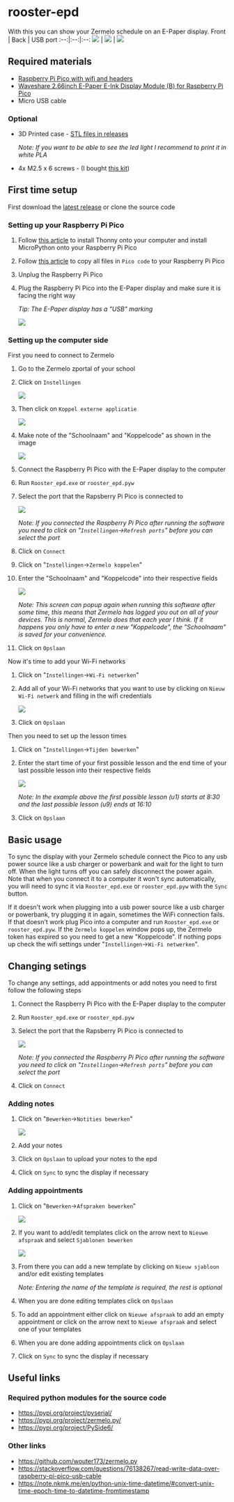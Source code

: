 # rooster-epd
With this you can show your Zermelo schedule on an E-Paper display.
Front | Back | USB port
:--:|:--:|:--:
![](/Images/epd_front.png) | ![](/Images/epd_back.png) | ![](/Images/epd_usb.png)

## Required materials
- [Raspberry Pi Pico with wifi and headers](https://www.raspberrystore.nl/PrestaShop/nl/raspberry-pi-pico/486-raspberry-pi-pico-wh-5056561800196.html)
- [Waveshare 2.66inch E-Paper E-Ink Display Module (B) for Raspberry Pi Pico](https://www.waveshare.com/pico-epaper-2.66-b.htm)
- Micro USB cable
### Optional
- 3D Printed case - [STL files in releases](https://github.com/duisterethomas/rooster-epd/releases)

  _Note: If you want to be able to see the led light I recommend to print it in white PLA_
- 4x M2.5 x 6 screws - (I bought [this kit](https://www.amazon.nl/dp/B075WY5367?psc=1&ref=ppx_yo2ov_dt_b_product_details))

## First time setup
First download the [latest release](https://github.com/duisterethomas/rooster-epd/releases) or clone the source code
   
### Setting up your Raspberry Pi Pico
1. Follow [this article](https://projects.raspberrypi.org/en/projects/getting-started-with-the-pico/0) to install Thonny onto your computer and install MicroPython onto your Raspberry Pi Pico
2. Follow [this article](https://www.freva.com/transfer-files-between-computer-and-raspberry-pi-pico/) to copy all files in `Pico code` to your Raspberry Pi Pico
3. Unplug the Raspberry Pi Pico
4. Plug the Raspberry Pi Pico into the E-Paper display and make sure it is facing the right way

   _Tip: The E-Paper display has a "USB" marking_

   ![](/Images/epaper_display.png)

### Setting up the computer side
First you need to connect to Zermelo
1. Go to the Zermelo zportal of your school
2. Click on `Instellingen`
   
   ![](/Images/zermelo_home.png)
3. Then click on `Koppel externe applicatie`
   
   ![](/Images/zermelo_settings.png)
4. Make note of the "Schoolnaam" and "Koppelcode" as shown in the image
   
   ![](/Images/zermelo_koppel_externe_app.png)
5. Connect the Raspberry Pi Pico with the E-Paper display to the computer
6. Run `Rooster_epd.exe` or `rooster_epd.pyw`
7. Select the port that the Rapsberry Pi Pico is connected to

   ![](/Images/main_window.png)

   _Note: If you connected the Raspberry Pi Pico after running the software you need to click on "`Instellingen`->`Refresh ports`" before you can select the port_
8. Click on `Connect`
9. Click on "`Instellingen`->`Zermelo koppelen`"
10. Enter the "Schoolnaam" and "Koppelcode" into their respective fields
    
    ![](/Images/setup_window.png)

    _Note: This screen can popup again when running this software after some time, this means that Zermelo has logged you out on all of your devices. This is normal, Zermelo does that each year I think. If it happens you only have to enter a new "Koppelcode", the "Schoolnaam" is saved for your convenience._

11. Click on `Opslaan`

Now it's time to add your Wi-Fi networks
1. Click on "`Instellingen`->`Wi-Fi netwerken`"
2. Add all of your Wi-Fi networks that you want to use by clicking on `Nieuw Wi-Fi netwerk` and filling in the wifi credentials

    ![](/Images/wifi_window.png)
  
3. Click on `Opslaan`

Then you need to set up the lesson times
1. Click on "`Instellingen`->`Tijden bewerken`"
2. Enter the start time of your first possible lesson and the end time of your last possible lesson into their respective fields

    ![](/Images/tijden_window.png)

   _Note: In the example above the first possible lesson (u1) starts at 8:30 and the last possible lesson (u9) ends at 16:10_

3. Click on `Opslaan`

## Basic usage
To sync the display with your Zermelo schedule connect the Pico to any usb power source like a usb charger or powerbank and wait for the light to turn off. When the light turns off you can safely disconnect the power again. Note that when you connect it to a computer it won't sync automatically, you will need to sync it via `Rooster_epd.exe` or `rooster_epd.pyw` with the `Sync` button.

If it doesn't work when plugging into a usb power source like a usb charger or powerbank, try plugging it in again, sometimes the WiFi connection fails. If that doesn't work plug Pico into a computer and run `Rooster_epd.exe` or `rooster_epd.pyw`. If the `Zermelo koppelen` window pops up, the Zermelo token has expired so you need to get a new "Koppelcode". If nothing pops up check the wifi settings under "`Instellingen`->`Wi-Fi netwerken`".

## Changing setings
To change any settings, add appointments or add notes you need to first follow the following steps
1. Connect the Raspberry Pi Pico with the E-Paper display to the computer
2. Run `Rooster_epd.exe` or `rooster_epd.pyw`
3. Select the port that the Rapsberry Pi Pico is connected to

   ![](/Images/main_window.png)

   _Note: If you connected the Raspberry Pi Pico after running the software you need to click on "`Instellingen`->`Refresh ports`" before you can select the port_
4. Click on `Connect`

### Adding notes
1. Click on "`Bewerken`->`Notities bewerken`"

   ![](/Images/notities_window.png)
2. Add your notes
3. Click on `Opslaan` to upload your notes to the epd
4. Click on `Sync` to sync the display if necessary

### Adding appointments
1. Click on "`Bewerken`->`Afspraken bewerken`"

   ![](/Images/afspraken_window.png)
2. If you want to add/edit templates click on the arrow next to `Nieuwe afspraak` and select `Sjablonen bewerken`

   ![](/Images/sjablonen_window.png)
3. From there you can add a new template by clicking on `Nieuw sjabloon` and/or edit existing templates

   _Note: Entering the name of the template is required, the rest is optional_
4. When you are done editing templates click on `Opslaan`
5. To add an appointment either click on `Nieuwe afspraak` to add an empty appointment or click on the arrow next to `Nieuwe afspraak` and select one of your templates
6. When you are done adding appointments click on `Opslaan`
7. Click on `Sync` to sync the display if necessary

## Useful links
### Required python modules for the source code
- https://pypi.org/project/pyserial/
- https://pypi.org/project/zermelo.py/
- https://pypi.org/project/PySide6/
### Other links
- https://github.com/wouter173/zermelo.py
- https://stackoverflow.com/questions/76138267/read-write-data-over-raspberry-pi-pico-usb-cable
- https://note.nkmk.me/en/python-unix-time-datetime/#convert-unix-time-epoch-time-to-datetime-fromtimestamp
